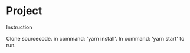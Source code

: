 # Project
Instruction

Clone sourcecode.
in command: 'yarn install'.
In command: 'yarn start' to run.
